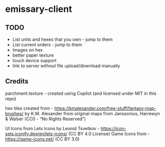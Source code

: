 # emissary-client

## TODO

- List units and hexes that you own - jump to them
- List current orders - jump to them
- Images on hex
- better paper texture
- touch device support
- link to server without file upload/download manually

## Credits

parchment.texture - created using Copilot (and licensed under MIT in this repo)

hex tiles created from - https://kmalexander.com/free-stuff/fantasy-map-brushes/ by K.M. Alexander from original maps from Janssonius, Harrewyn & Walser (CC0 - “No Rights Reserved”)

UI Icons from Lets Icons by Leonid Tsvetkov - https://icon-sets.iconify.design/lets-icons/ (CC BY 4.0 License)
Game Icons from - https://game-icons.net/ (CC BY 3.0)
